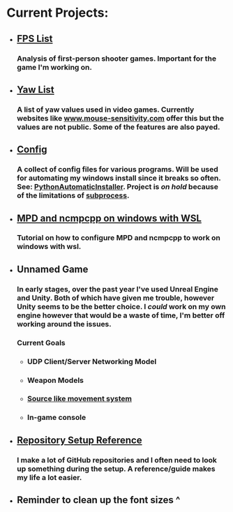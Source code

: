 # Current Projects:

* ## [FPS List](https://github.com/zX3no/zX3no/blob/main/Writing/FPS%20List.md)
    ### Analysis of first-person shooter games. Important for the game I'm working on.
* ## [Yaw List](https://github.com/zX3no/zX3no/blob/main/Writing/Yaw%20List.md)
    ### A list of yaw values used in video games. Currently websites like www.mouse-sensitivity.com offer this but the values are not public. Some of the features are also payed.
* ## [Config](https://github.com/zX3no/zX3no/tree/main/Config)
    ### A collect of config files for various programs. Will be used for automating my windows install since it breaks so often. See: [PythonAutomaticInstaller](https://github.com/zX3no/PythonAutomaticInstaller). Project is *on hold* because of the limitations of [subprocess](https://docs.python.org/3/library/subprocess.html).
* ## [MPD and ncmpcpp on windows with WSL](https://github.com/zX3no/zX3no/blob/main/Writing/Ncmpcpp%20on%20Windows.md)
    ### Tutorial on how to configure MPD and ncmpcpp to work on windows with wsl.
* ## Unnamed Game
    ### In early stages, over the past year I've used Unreal Engine and Unity. Both of which have given me trouble, however Unity seems to be the better choice. I *could* work on my own engine however  that would be a waste of time, I'm better off working around the issues.
    ### Current Goals
    * ### UDP Client/Server Networking Model
    * ### Weapon Models
    * ### [Source like movement system](https://github.com/zX3no/UnityScripts)
    * ### In-game console
* ## [Repository Setup Reference](https://github.com/zX3no/zX3no/blob/main/Writing/Repo%20Setup.md)
    ### I make a lot of GitHub repositories and I often need to look up something during the setup. A reference/guide makes my life a lot easier.
* ## Reminder to clean up the font sizes ^